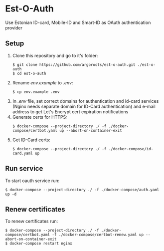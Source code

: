# Est-O-Auth

Use Estonian ID-card, Mobile-ID and Smart-ID as OAuth authentication provider

## Setup
1. Clone this repository and go to it's folder:
    ```shell
    $ git clone https://github.com/argoroots/est-o-auth.git ./est-o-auth
    $ cd est-o-auth
    ```
1. Rename _env.example_ to _.env_:
    ```shell
    $ cp env.example .env
    ```
1. In _.env_ file, set correct domains for authentication and id-card services (Nginx needs separate domain for ID-Card authentication) and e-mail address to get Let's Encrypt cert expiration notifications
1. Generate certs for HTTPS:
    ```shell
    $ docker-compose --project-directory ./ -f ./docker-compose/certbot.yaml up --abort-on-container-exit
    ```
1. Get ID-Card certs:
    ```shell
    $ docker-compose --project-directory ./ -f ./docker-compose/id-card.yaml up
    ```

## Run service
To start oauth service run:
```shell
$ docker-compose --project-directory ./ -f ./docker-compose/auth.yaml up -d
```

## Renew certificates
To renew certificates run:
```shell
$ docker-compose --project-directory ./ -f ./docker-compose/certbot.yaml -f ./docker-compose/certbot-renew.yaml up --abort-on-container-exit
$ docker-compose restart nginx
```
